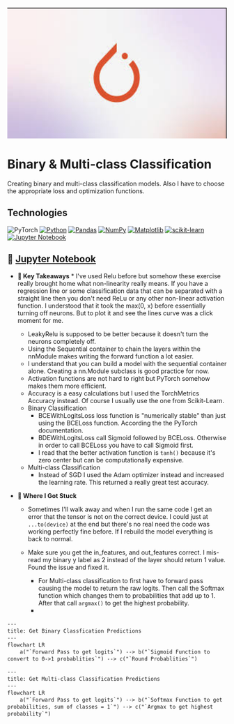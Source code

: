 <p align="center">
   <img src="https://github.com/AishaEvering/PyTorch_Exercises/blob/main/header_2.png" alt="Face Verfication" width="600" height="300">
</p>

# Binary & Multi-class Classification

Creating binary and multi-class classification models. Also I have to choose the appropriate loss and optimization functions.

## Technologies
![PyTorch](https://img.shields.io/badge/PyTorch-%23EE4C2C.svg?style=for-the-badge&logo=PyTorch&logoColor=white)
[![Python](https://img.shields.io/badge/python-3670A0?style=for-the-badge&logo=python&logoColor=ffdd54)](https://www.python.org/)
[![Pandas](https://img.shields.io/badge/pandas-%23150458.svg?style=for-the-badge&logo=pandas&logoColor=white)](https://pandas.pydata.org/)
[![NumPy](https://img.shields.io/badge/numpy-%23013243.svg?style=for-the-badge&logo=numpy&logoColor=white)](https://numpy.org/)
[![Matplotlib](https://img.shields.io/badge/Matplotlib-%23ffffff.svg?style=for-the-badge&logo=Matplotlib&logoColor=black)](https://matplotlib.org/)
[![scikit-learn](https://img.shields.io/badge/scikit--learn-%23F7931E.svg?style=for-the-badge&logo=scikit-learn&logoColor=white)](https://scikit-learn.org/stable/)
[![Jupyter Notebook](https://img.shields.io/badge/jupyter-%23FA0F00.svg?style=for-the-badge&logo=jupyter&logoColor=white)](https://jupyter.org/)

## 📙 [Jupyter Notebook](https://github.com/AishaEvering/PyTorch_Exercises/blob/main/02_pytorch_classification_exercises.ipynb)

* **🔑 Key Takeaways**
      * I've used Relu before but somehow these exercise really brought home what non-linearity really means.  If you have a regression line or some classification data that can be separated with a straight line then you don't need ReLu or any other non-linear activation function.  I understood that it took the max(0, x) before essentially turning off neurons.  But to plot it and see the lines curve was a click moment for me.
   * LeakyRelu is supposed to be better because it doesn't turn the neurons completely off.
   * Using the Sequential container to chain the layers within the nnModule makes writing the forward function a lot easier.
   * I understand that you can build a model with the sequential container alone.  Creating a nn.Module subclass is good practice for now.
   * Activation functions are not hard to right but PyTorch somehow makes them more efficient.
   * Accuracy is a easy calculations but I used the TorchMetrics Accuracy instead.  Of course I usually use the one from Scikit-Learn.
   * Binary Classification
      * BCEWithLogitsLoss loss function is "numerically stable" than just using the BCELoss function.  According the the PyTorch documentation.
      * BDEWithLogitsLoss call Sigmoid followed by BCELoss.  Otherwise in order to call BCELoss you have to call Sigmoid first.
      * I read that the better activation function is `tanh()`  because it's zero center but can be computationally expensive.  
    * Multi-class Classification
       * Instead of SGD I used the Adam optimizer instead and increased the learning rate.  This returned a really great test accuracy.

* **😤 Where I Got Stuck**

  * Sometimes I'll walk away and when I run the same code I get an error that the tensor is not on the correct device.  I could just at `...to(device)` at the end but there's no real need the code was working perfectly fine before.  If I rebuild the model everything is back to normal.
   * Make sure you get the in_features, and out_features correct.  I mis-read my binary y label as 2 instead of the layer should return 1 value.  Found the issue and fixed it.


       * For Multi-class classification to first have to forward pass causing the model to return the raw logits.  Then call the Softmax function which changes them to probabilities that add up to 1.  After that call `argmax()` to get the highest probability.
       * 

```mermaid
---
title: Get Binary Classfication Predictions
---
flowchart LR
    a("`Forward Pass to get logits`") --> b("`Sigmoid Function to convert to 0->1 probablities`") --> c("`Round Probablities`")

```
```mermaid
---
title: Get Multi-class Classification Predictions
---
flowchart LR
    a("`Forward Pass to get logits`") --> b("`Softmax Function to get probabilities, sum of classes = 1`") --> c("`Argmax to get highest probability`")

```
